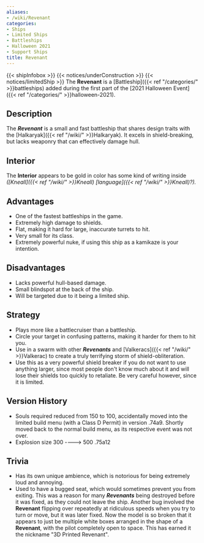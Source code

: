 ```yaml
---
aliases:
- /wiki/Revenant
categories:
- Ships
- Limited Ships
- Battleships
- Halloween 2021
- Support Ships
title: Revenant
---
```


{{< shipInfobox >}} {{< notices/underConstruction >}} {{< notices/limitedShip >}} The **Revenant** is a [Battleship]({{< ref "/categories/" >}}battleships) added during the first part of the [2021 Halloween Event]({{< ref "/categories/" >}}halloween-2021). 

## Description

The **_Revenant_** is a small and fast battleship that shares design traits with the [Halkaryak]({{< ref "/wiki/" >}}Halkaryak). It excels in shield-breaking, but lacks weaponry that can effectively damage hull.

## Interior

The **Interior** appears to be gold in color has some kind of writing inside _([Kneall]({{< ref "/wiki/" >}}Kneall) [language]({{< ref "/wiki/" >}}Kneall)?)._

## Advantages

- One of the fastest battleships in the game.
- Extremely high damage to shields.
- Flat, making it hard for large, inaccurate turrets to hit.
- Very small for its class.
- Extremely powerful nuke, if using this ship as a kamikaze is your intention.

## Disadvantages

- Lacks powerful hull-based damage.
- Small blindspot at the back of the ship.
- Will be targeted due to it being a limited ship.

## Strategy

- Plays more like a battlecruiser than a battleship.
- Circle your target in confusing patterns, making it harder for them to hit you.
- Use in a swarm with other **_Revenants_** and [Valkeracs]({{< ref "/wiki/" >}}Valkerac) to create a truly terrifying storm of shield-obliteration.
- Use this as a very powerful shield breaker if you do not want to use anything larger, since most people don't know much about it and will lose their shields too quickly to retaliate. Be very careful however, since it is limited.

## Version History 

- Souls required reduced from 150 to 100, accidentally moved into the limited build menu (with a Class D Permit) in version .74a9. Shortly moved back to the normal build menu, as its respective event was not over.
- Explosion size 300 ----> 500 .75a12

## Trivia

- Has its own unique ambience, which is notorious for being extremely loud and annoying.
- Used to have a bugged seat, which would sometimes prevent you from exiting. This was a reason for many **_Revenants_** being destroyed before it was fixed, as they could not leave the ship. Another bug involved the **Revenant** flipping over repeatedly at ridiculous speeds when you try to turn or move, but it was later fixed. Now the model is so broken that it appears to just be multiple white boxes arranged in the shape of a **Revenant**, with the pilot completely open to space. This has earned it the nickname "3D Printed Revenant".